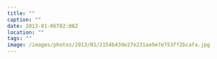 ```yaml
---
title: ""
caption: ""
date: 2013-01-06T02:08Z
location: ""
tags: ""
image: /images/photos/2013/01/2154b43de27e231aa9e7e753ff2bcafa.jpg
---
```


